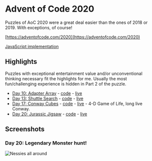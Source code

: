 # Advent of Code 2020

Puzzles of AoC 2020 were a great deal easier than the ones of 2018 or 2019. With exceptions, of course!

[https://adventofcode.com/2020](https://adventofcode.com/2020)

[JavaScript implementation](https://github.com/surgi1/adventofcode/tree/main/2020)

## Highlights

Puzzles with exceptional entertainment value and/or unconventional thinking necessary fit the highlights for me. Usually the most fun/challenging experience is hidden in Part 2 of the puzzle.

* [Day 10: Adapter Array](https://adventofcode.com/2020/day/10) - [code](https://github.com/surgi1/adventofcode/tree/main/2020/day10) - [live](https://surgi1.github.io/adventofcode/2020/day10)
* [Day 13: Shuttle Search](https://adventofcode.com/2020/day/13) - [code](https://github.com/surgi1/adventofcode/tree/main/2020/day13) - [live](https://surgi1.github.io/adventofcode/2020/day13)
* [Day 17: Conway Cubes](https://adventofcode.com/2020/day/17) - [code](https://github.com/surgi1/adventofcode/tree/main/2020/day17) - [live](https://surgi1.github.io/adventofcode/2020/day17) - 4-D Game of Life, long live Conway.
* [Day 20: Jurassic Jigsaw](https://adventofcode.com/2020/day/20) - [code](https://github.com/surgi1/adventofcode/tree/main/2020/day20) - [live](https://surgi1.github.io/adventofcode/2020/day20)

## Screenshots

### Day 20: Legendary Monster hunt!

![Nessies all around](https://surgi1.github.io/adventofcode/screenshots/2020_20.png)
